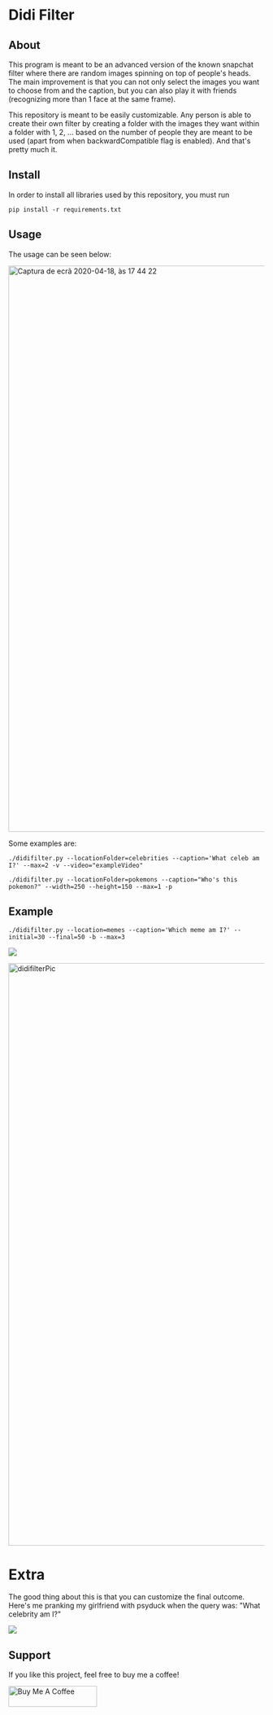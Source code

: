 # Didi Filter

## About

This program is meant to be an advanced version of the known snapchat filter where there are random images spinning on top of people's heads. The main improvement is that you can not only select the images you want to choose from and the caption, but you can also play it with friends (recognizing more than 1 face at the same frame).

This repository is meant to be easily customizable. Any person is able to create their own filter by creating a folder with the images they want within a folder with 1, 2, ... based on the number of people they are meant to be used (apart from when backwardCompatible flag is enabled). And that's pretty much it.

## Install
In order to install all libraries used by this repository, you must run
```
pip install -r requirements.txt
```

## Usage

The usage can be seen below:

<img width="1113" alt="Captura de ecrã 2020-04-18, às 17 44 22" src="https://user-images.githubusercontent.com/25267873/79645318-812d3800-81a6-11ea-9a17-461165cba8f7.png">

Some examples are:
```
./didifilter.py --locationFolder=celebrities --caption='What celeb am I?' --max=2 -v --video="exampleVideo"
```

```
./didifilter.py --locationFolder=pokemons --caption="Who's this pokemon?" --width=250 --height=150 --max=1 -p
```

## Example
```
./didifilter.py --location=memes --caption='Which meme am I?' --initial=30 --final=50 -b --max=3
```

![](example.gif)

<img width="1145" alt="didifilterPic" src="https://user-images.githubusercontent.com/25267873/79651993-74f6aa00-81a9-11ea-8081-2abb7051d833.png">


# Extra

The good thing about this is that you can customize the final outcome. Here's me pranking my girlfriend with psyduck when the query was: "What celebrity am I?"

![](meg_psyduck.gif)


## Support <a name="Support"></a>

If you like this project, feel free to buy me a coffee!

<a href="https://www.buymeacoffee.com/didierlopes" target="_blank"><img src="https://cdn.buymeacoffee.com/buttons/default-yellow.png" alt="Buy Me A Coffee" height="41" width="174"></a>
